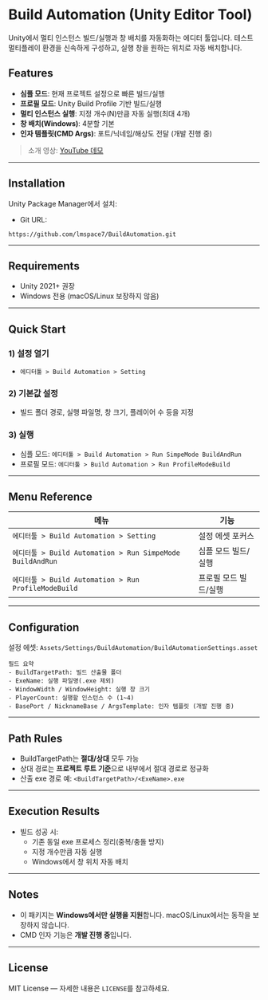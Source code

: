 # Build Automation (Unity Editor Tool)

Unity에서 멀티 인스턴스 빌드/실행과 창 배치를 자동화하는 에디터 툴입니다. 테스트 멀티플레이 환경을 신속하게 구성하고, 실행 창을 원하는 위치로 자동 배치합니다.

## Features

- **심플 모드**: 현재 프로젝트 설정으로 빠른 빌드/실행
- **프로필 모드**: Unity Build Profile 기반 빌드/실행
- **멀티 인스턴스 실행**: 지정 개수(N)만큼 자동 실행(최대 4개)
- **창 배치(Windows)**: 4분할 기본
- **인자 템플릿(CMD Args)**: 포트/닉네임/해상도 전달 (개발 진행 중)

> 소개 영상: [YouTube 데모](https://www.youtube.com/watch?v=c9WRNfEV2D0)

---

## Installation

Unity Package Manager에서 설치:

- Git URL:

```text
https://github.com/lmspace7/BuildAutomation.git
```

---

## Requirements

- Unity 2021+ 권장
- Windows 전용 (macOS/Linux 보장하지 않음)

---

## Quick Start

### 1) 설정 열기
- `에디터툴 > Build Automation > Setting`

### 2) 기본값 설정
- 빌드 폴더 경로, 실행 파일명, 창 크기, 플레이어 수 등을 지정

### 3) 실행
- 심플 모드: `에디터툴 > Build Automation > Run SimpeMode BuildAndRun`
- 프로필 모드: `에디터툴 > Build Automation > Run ProfileModeBuild`

---

## Menu Reference

| 메뉴 | 기능 |
| --- | --- |
| `에디터툴 > Build Automation > Setting` | 설정 에셋 포커스 |
| `에디터툴 > Build Automation > Run SimpeMode BuildAndRun` | 심플 모드 빌드/실행 |
| `에디터툴 > Build Automation > Run ProfileModeBuild` | 프로필 모드 빌드/실행 |

---

## Configuration

설정 에셋: `Assets/Settings/BuildAutomation/BuildAutomationSettings.asset`

```text
필드 요약
- BuildTargetPath: 빌드 산출물 폴더
- ExeName: 실행 파일명(.exe 제외)
- WindowWidth / WindowHeight: 실행 창 크기
- PlayerCount: 실행할 인스턴스 수 (1~4)
- BasePort / NicknameBase / ArgsTemplate: 인자 템플릿 (개발 진행 중)
```

---

## Path Rules

- BuildTargetPath는 **절대/상대** 모두 가능
- 상대 경로는 **프로젝트 루트 기준**으로 내부에서 절대 경로로 정규화
- 산출 exe 경로 예: `<BuildTargetPath>/<ExeName>.exe`

---

## Execution Results

- 빌드 성공 시:
  - 기존 동일 exe 프로세스 정리(중복/충돌 방지)
  - 지정 개수만큼 자동 실행
  - Windows에서 창 위치 자동 배치

---

## Notes

- 이 패키지는 **Windows에서만 실행을 지원**합니다. macOS/Linux에서는 동작을 보장하지 않습니다.
- CMD 인자 기능은 **개발 진행 중**입니다.

---

## License

MIT License — 자세한 내용은 `LICENSE`를 참고하세요.
